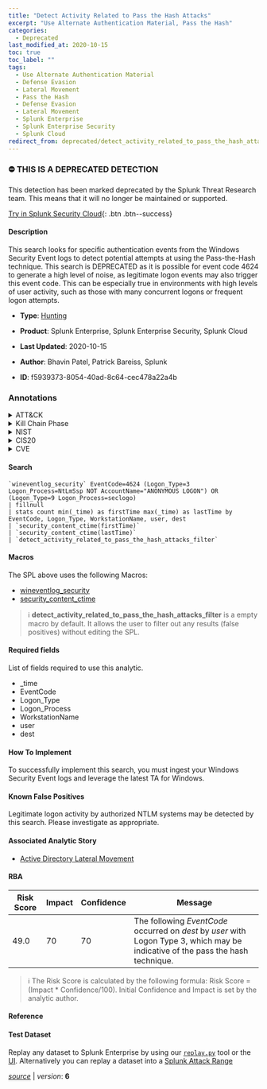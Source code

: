 ```yaml
---
title: "Detect Activity Related to Pass the Hash Attacks"
excerpt: "Use Alternate Authentication Material, Pass the Hash"
categories:
  - Deprecated
last_modified_at: 2020-10-15
toc: true
toc_label: ""
tags:
  - Use Alternate Authentication Material
  - Defense Evasion
  - Lateral Movement
  - Pass the Hash
  - Defense Evasion
  - Lateral Movement
  - Splunk Enterprise
  - Splunk Enterprise Security
  - Splunk Cloud
redirect_from: deprecated/detect_activity_related_to_pass_the_hash_attacks/
---
```



### :no_entry: THIS IS A DEPRECATED DETECTION
This detection has been marked deprecated by the Splunk Threat Research team. This means that it will no longer be maintained or supported. 


[Try in Splunk Security Cloud](https://www.splunk.com/en_us/cyber-security.html){: .btn .btn--success}

#### Description

This search looks for specific authentication events from the Windows Security Event logs to detect potential attempts at using the Pass-the-Hash technique. This search is DEPRECATED as it is possible for event code 4624 to generate a high level of noise, as legitimate logon events may also trigger this event code. This can be especially true in environments with high levels of user activity, such as those with many concurrent logons or frequent logon attempts.

- **Type**: [Hunting](https://github.com/splunk/security_content/wiki/Detection-Analytic-Types)
- **Product**: Splunk Enterprise, Splunk Enterprise Security, Splunk Cloud

- **Last Updated**: 2020-10-15
- **Author**: Bhavin Patel, Patrick Bareiss, Splunk
- **ID**: f5939373-8054-40ad-8c64-cec478a22a4b

### Annotations
<details>
  <summary>ATT&CK</summary>

<div markdown="1">

#### [ATT&CK](https://attack.mitre.org/)

| ID          | Technique   | Tactic         |
| ----------- | ----------- |--------------- |
| [T1550](https://attack.mitre.org/techniques/T1550/) | Use Alternate Authentication Material | Defense Evasion, Lateral Movement |

| [T1550.002](https://attack.mitre.org/techniques/T1550/002/) | Pass the Hash | Defense Evasion, Lateral Movement |

</div>
</details>


<details>
  <summary>Kill Chain Phase</summary>

<div markdown="1">

* Exploitation


</div>
</details>


<details>
  <summary>NIST</summary>

<div markdown="1">

* DE.AE



</div>
</details>

<details>
  <summary>CIS20</summary>

<div markdown="1">

* CIS 10



</div>
</details>

<details>
  <summary>CVE</summary>

<div markdown="1">


</div>
</details>


#### Search

```
`wineventlog_security` EventCode=4624 (Logon_Type=3 Logon_Process=NtLmSsp NOT AccountName="ANONYMOUS LOGON") OR (Logon_Type=9 Logon_Process=seclogo) 
| fillnull 
| stats count min(_time) as firstTime max(_time) as lastTime by EventCode, Logon_Type, WorkstationName, user, dest 
| `security_content_ctime(firstTime)` 
| `security_content_ctime(lastTime)` 
| `detect_activity_related_to_pass_the_hash_attacks_filter`
```

#### Macros
The SPL above uses the following Macros:
* [wineventlog_security](https://github.com/splunk/security_content/blob/develop/macros/wineventlog_security.yml)
* [security_content_ctime](https://github.com/splunk/security_content/blob/develop/macros/security_content_ctime.yml)

> :information_source:
> **detect_activity_related_to_pass_the_hash_attacks_filter** is a empty macro by default. It allows the user to filter out any results (false positives) without editing the SPL.



#### Required fields
List of fields required to use this analytic.
* _time
* EventCode
* Logon_Type
* Logon_Process
* WorkstationName
* user
* dest



#### How To Implement
To successfully implement this search, you must ingest your Windows Security Event logs and leverage the latest TA for Windows.
#### Known False Positives
Legitimate logon activity by authorized NTLM systems may be detected by this search. Please investigate as appropriate.

#### Associated Analytic Story
* [Active Directory Lateral Movement](/stories/active_directory_lateral_movement)




#### RBA

| Risk Score  | Impact      | Confidence   | Message      |
| ----------- | ----------- |--------------|--------------|
| 49.0 | 70 | 70 | The following $EventCode$ occurred on $dest$ by $user$ with Logon Type 3, which may be indicative of the pass the hash technique. |


> :information_source:
> The Risk Score is calculated by the following formula: Risk Score = (Impact * Confidence/100). Initial Confidence and Impact is set by the analytic author.


#### Reference


#### Test Dataset
Replay any dataset to Splunk Enterprise by using our [`replay.py`](https://github.com/splunk/attack_data#using-replaypy) tool or the [UI](https://github.com/splunk/attack_data#using-ui).
Alternatively you can replay a dataset into a [Splunk Attack Range](https://github.com/splunk/attack_range#replay-dumps-into-attack-range-splunk-server)




[*source*](https://github.com/splunk/security_content/tree/develop/detections/deprecated/detect_activity_related_to_pass_the_hash_attacks.yml) \| *version*: **6**
